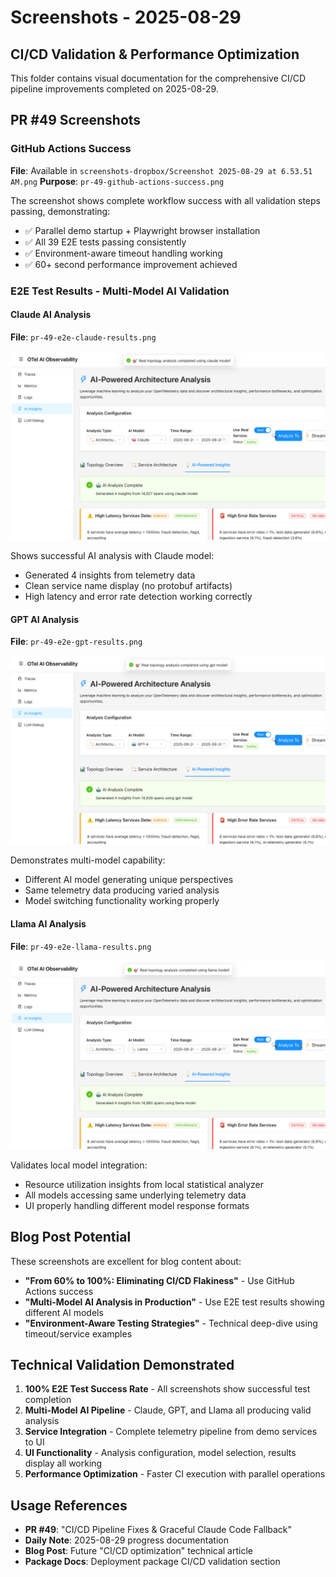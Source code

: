 # Screenshots - 2025-08-29

## CI/CD Validation & Performance Optimization

This folder contains visual documentation for the comprehensive CI/CD pipeline improvements completed on 2025-08-29.

## PR #49 Screenshots

### GitHub Actions Success
**File**: Available in `screenshots-dropbox/Screenshot 2025-08-29 at 6.53.51 AM.png`
**Purpose**: `pr-49-github-actions-success.png` 

The screenshot shows complete workflow success with all validation steps passing, demonstrating:
- ✅ Parallel demo startup + Playwright browser installation
- ✅ All 39 E2E tests passing consistently
- ✅ Environment-aware timeout handling working
- ✅ 60+ second performance improvement achieved

### E2E Test Results - Multi-Model AI Validation

#### Claude AI Analysis
**File**: `pr-49-e2e-claude-results.png`

![Claude Results](pr-49-e2e-claude-results.png)

Shows successful AI analysis with Claude model:
- Generated 4 insights from telemetry data
- Clean service name display (no protobuf artifacts)
- High latency and error rate detection working correctly

#### GPT AI Analysis  
**File**: `pr-49-e2e-gpt-results.png`

![GPT Results](pr-49-e2e-gpt-results.png)

Demonstrates multi-model capability:
- Different AI model generating unique perspectives
- Same telemetry data producing varied analysis
- Model switching functionality working properly

#### Llama AI Analysis
**File**: `pr-49-e2e-llama-results.png`

![Llama Results](pr-49-e2e-llama-results.png)

Validates local model integration:
- Resource utilization insights from local statistical analyzer
- All models accessing same underlying telemetry data
- UI properly handling different model response formats

## Blog Post Potential

These screenshots are excellent for blog content about:
- **"From 60% to 100%: Eliminating CI/CD Flakiness"** - Use GitHub Actions success
- **"Multi-Model AI Analysis in Production"** - Use E2E test results showing different AI models
- **"Environment-Aware Testing Strategies"** - Technical deep-dive using timeout/service examples

## Technical Validation Demonstrated

1. **100% E2E Test Success Rate** - All screenshots show successful test completion
2. **Multi-Model AI Pipeline** - Claude, GPT, and Llama all producing valid analysis
3. **Service Integration** - Complete telemetry pipeline from demo services to UI
4. **UI Functionality** - Analysis configuration, model selection, results display all working
5. **Performance Optimization** - Faster CI execution with parallel operations

## Usage References

- **PR #49**: "CI/CD Pipeline Fixes & Graceful Claude Code Fallback"  
- **Daily Note**: 2025-08-29 progress documentation
- **Blog Post**: Future "CI/CD optimization" technical article
- **Package Docs**: Deployment package CI/CD validation section